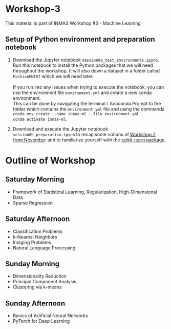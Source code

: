 # Workshop-3
This material is part of INMAS Workshop #3 - Machine Learning

## Setup of Python environment and preparation notebook

  1. Download the Jupyter notebook `session0a_test_environments.ipynb`. Run this notebook to install the Python packages that we will need throughout the workshop. It will also down a dataset in a folder called `FashionMNIST` which we will need later. <br> <br>
  If you run into any issues when trying to execute the notebook, you can use the environment file `environment.yml` and create a new conda environment. <br> This can be done by navigating the terminal / Anaconda Prompt to the folder which contains the `environment.yml` file and using the commands <br>
  `conda env create --name inmas-ml --file environment.yml` <br>
  `conda activate inmas-ml`.

  2. Download and execute the Jupyter notebook `session0b_preparation.ipynb` to recap some notions of [Workshop 2 from November](https://github.com/INMAS-Math/Workshop-02) and to familiarize yourself with the [scikit-learn package](https://scikit-learn.org/stable/index.html).


# Outline of Workshop

## Saturday Morning

- Framework of Statistical Learning, Regularization, High-Dimensional Data
- Sparse Regression

## Saturday Afternoon

- Classification Problems
- k-Nearest Neighbors
- Imaging Problems
- Natural Language Processing

## Sunday Morning

- Dimensionality Reduction
- Principal Component Analysis
- Clustering via k-means

## Sunday Afternoon

- Basics of Artificial Neural Networks
- PyTorch for Deep Learning
